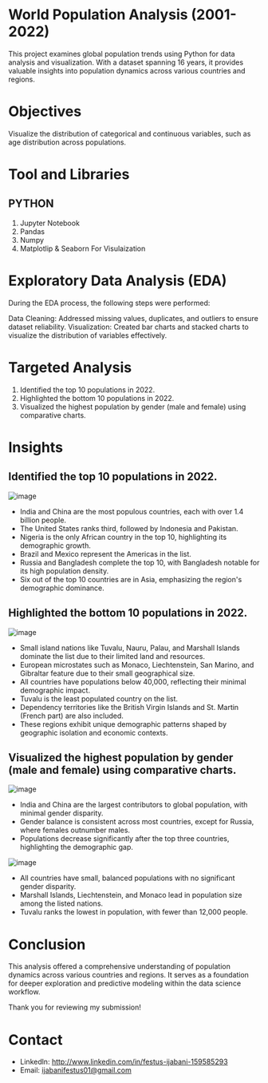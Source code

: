 # World Population Analysis (2001-2022)
This project examines global population trends using Python for data analysis and visualization. With a dataset spanning 16 years, it provides valuable insights into population dynamics across various countries and regions.

# Objectives
Visualize the distribution of categorical and continuous variables, such as age distribution across populations.

# Tool and Libraries
## PYTHON
1. Jupyter Notebook
2. Pandas
3. Numpy
4. Matplotlip & Seaborn For Visulaization

# Exploratory Data Analysis (EDA)
During the EDA process, the following steps were performed:

Data Cleaning:
Addressed missing values, duplicates, and outliers to ensure dataset reliability.
Visualization:
Created bar charts and stacked charts to visualize the distribution of variables effectively.


# Targeted Analysis
1. Identified the top 10 populations in 2022.
2. Highlighted the bottom 10 populations in 2022.
3. Visualized the highest population by gender (male and female) using comparative charts.

# Insights
## Identified the top 10 populations in 2022.
![image](https://github.com/user-attachments/assets/0dbb797a-4127-443d-addf-636c1fab721b)
- India and China are the most populous countries, each with over 1.4 billion people.  
- The United States ranks third, followed by Indonesia and Pakistan.  
- Nigeria is the only African country in the top 10, highlighting its demographic growth.  
- Brazil and Mexico represent the Americas in the list.  
- Russia and Bangladesh complete the top 10, with Bangladesh notable for its high population density.  
- Six out of the top 10 countries are in Asia, emphasizing the region's demographic dominance.  

## Highlighted the bottom 10 populations in 2022.
![image](https://github.com/user-attachments/assets/a1354193-a0e1-49bb-9f9a-2244ac41b669)
- Small island nations like Tuvalu, Nauru, Palau, and Marshall Islands dominate the list due to their limited land and resources.  
- European microstates such as Monaco, Liechtenstein, San Marino, and Gibraltar feature due to their small geographical size.  
- All countries have populations below 40,000, reflecting their minimal demographic impact.  
- Tuvalu is the least populated country on the list.  
- Dependency territories like the British Virgin Islands and St. Martin (French part) are also included.  
- These regions exhibit unique demographic patterns shaped by geographic isolation and economic contexts.

## Visualized the highest population by gender (male and female) using comparative charts.
![image](https://github.com/user-attachments/assets/cc77f74b-29be-4234-b8c8-d042eba392b2)

- India and China are the largest contributors to global population, with minimal gender disparity.
- Gender balance is consistent across most countries, except for Russia, where females outnumber males.
- Populations decrease significantly after the top three countries, highlighting the demographic gap.

![image](https://github.com/user-attachments/assets/1fb90920-80f0-46f7-a5d6-9805b9a72236)

- All countries have small, balanced populations with no significant gender disparity.
- Marshall Islands, Liechtenstein, and Monaco lead in population size among the listed nations.
- Tuvalu ranks the lowest in population, with fewer than 12,000 people.

# Conclusion 
This analysis offered a comprehensive understanding of population dynamics across various countries and regions. It serves as a foundation for deeper exploration and predictive modeling within the data science workflow.

Thank you for reviewing my submission!

# Contact
- Linkedln: http://www.linkedin.com/in/festus-ijabani-159585293
- Email: ijabanifestus01@gmail.com
